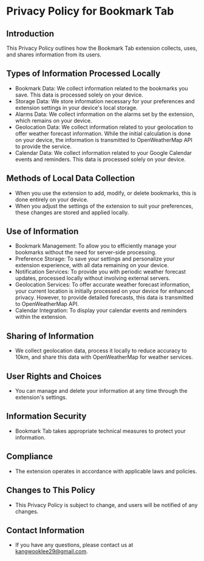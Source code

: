 # Privacy Policy for Bookmark Tab

## Introduction
This Privacy Policy outlines how the Bookmark Tab extension collects, uses, and shares information from its users.

## Types of Information Processed Locally
- Bookmark Data: We collect information related to the bookmarks you save. This data is processed solely on your device.
- Storage Data: We store information necessary for your preferences and extension settings in your device's local storage.
- Alarms Data: We collect information on the alarms set by the extension, which remains on your device.
- Geolocation Data: We collect information related to your geolocation to offer weather forecast information. While the initial calculation is done on your device, the information is transmitted to OpenWeatherMap API to provide the service.
- Calendar Data: We collect information related to your Google Calendar events and reminders. This data is processed solely on your device.

## Methods of Local Data Collection
- When you use the extension to add, modify, or delete bookmarks, this is done entirely on your device.
- When you adjust the settings of the extension to suit your preferences, these changes are stored and applied locally.

## Use of Information
- Bookmark Management: To allow you to efficiently manage your bookmarks without the need for server-side processing.
- Preference Storage: To save your settings and personalize your extension experience, with all data remaining on your device.
- Notification Services: To provide you with periodic weather forecast updates, processed locally without involving external servers.
- Geolocation Services: To offer accurate weather forecast information, your current location is initially processed on your device for enhanced privacy. However, to provide detailed forecasts, this data is transmitted to OpenWeatherMap API.
- Calendar Integration: To display your calendar events and reminders within the extension.

## Sharing of Information
- We collect geolocation data, process it locally to reduce accuracy to 10km, and share this data with OpenWeatherMap for weather services.

## User Rights and Choices
- You can manage and delete your information at any time through the extension's settings.

## Information Security
- Bookmark Tab takes appropriate technical measures to protect your information.

## Compliance
- The extension operates in accordance with applicable laws and policies.

## Changes to This Policy
- This Privacy Policy is subject to change, and users will be notified of any changes.

## Contact Information
- If you have any questions, please contact us at [kangwooklee29@gmail.com](mailto:kangwooklee29@gmail.com).
